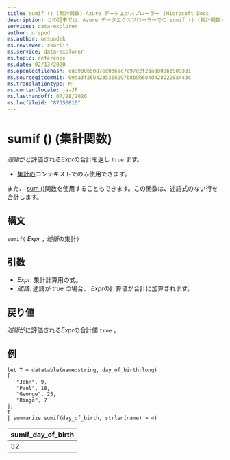 ```yaml
---
title: sumif () (集計関数)-Azure データエクスプローラー |Microsoft Docs
description: この記事では、Azure データエクスプローラーでの sumif () (集計関数) について説明します。
services: data-explorer
author: orspod
ms.author: orspodek
ms.reviewer: rkarlin
ms.service: data-explorer
ms.topic: reference
ms.date: 02/13/2020
ms.openlocfilehash: cd9900b5087ed0d6ae7e97d2f2dad809bb909331
ms.sourcegitcommit: 09da3f26b4235368297b8b9b604d4282228a443c
ms.translationtype: MT
ms.contentlocale: ja-JP
ms.lasthandoff: 07/28/2020
ms.locfileid: "87350810"
---
```

# <a name="sumif-aggregation-function"></a>sumif () (集計関数)

*述語*がと評価される*Expr*の合計を返し `true` ます。

* [集計の](summarizeoperator.md)コンテキストでのみ使用できます。

また、 [sum ()](sum-aggfunction.md)関数を使用することもできます。この関数は、述語式のない行を合計します。

## <a name="syntax"></a>構文

`sumif(` *Expr* `,` *述語*の集計`)`

## <a name="arguments"></a>引数

* *Expr*: 集計計算用の式。 
* *述語*: 述語が true の場合、 *Expr*の計算値が合計に加算されます。 

## <a name="returns"></a>戻り値

*述語*がに評価される*Expr*の合計値 `true` 。

## <a name="example"></a>例

```kusto
let T = datatable(name:string, day_of_birth:long)
[
   "John", 9,
   "Paul", 18,
   "George", 25,
   "Ringo", 7
];
T
| summarize sumif(day_of_birth, strlen(name) > 4)
```

|sumif_day_of_birth|
|----|
|32|